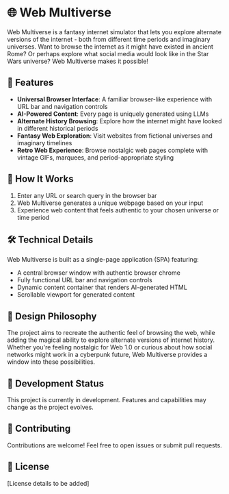 # 🌐 Web Multiverse

Web Multiverse is a fantasy internet simulator that lets you explore alternate versions of the internet - both from different time periods and imaginary universes. Want to browse the internet as it might have existed in ancient Rome? Or perhaps explore what social media would look like in the Star Wars universe? Web Multiverse makes it possible!

## 🚀 Features

- **Universal Browser Interface**: A familiar browser-like experience with URL bar and navigation controls
- **AI-Powered Content**: Every page is uniquely generated using LLMs
- **Alternate History Browsing**: Explore how the internet might have looked in different historical periods
- **Fantasy Web Exploration**: Visit websites from fictional universes and imaginary timelines
- **Retro Web Experience**: Browse nostalgic web pages complete with vintage GIFs, marquees, and period-appropriate styling

## 🎯 How It Works

1. Enter any URL or search query in the browser bar
2. Web Multiverse generates a unique webpage based on your input
3. Experience web content that feels authentic to your chosen universe or time period

## 🛠️ Technical Details

Web Multiverse is built as a single-page application (SPA) featuring:

- A central browser window with authentic browser chrome
- Fully functional URL bar and navigation controls
- Dynamic content container that renders AI-generated HTML
- Scrollable viewport for generated content

## 🎨 Design Philosophy

The project aims to recreate the authentic feel of browsing the web, while adding the magical ability to explore alternate versions of internet history. Whether you're feeling nostalgic for Web 1.0 or curious about how social networks might work in a cyberpunk future, Web Multiverse provides a window into these possibilities.

## 🚧 Development Status

This project is currently in development. Features and capabilities may change as the project evolves.

## 🤝 Contributing

Contributions are welcome! Feel free to open issues or submit pull requests.

## 📝 License

[License details to be added]

